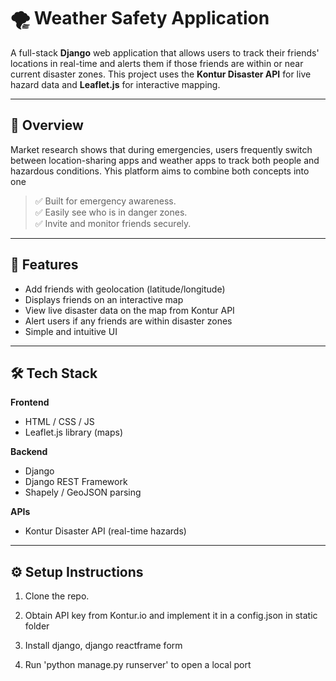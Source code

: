 # 🌪️ Weather Safety Application

A full-stack **Django** web application that allows users to track their friends' locations in real-time and alerts them if those friends are within or near current disaster zones. This project uses the **Kontur Disaster API** for live hazard data and **Leaflet.js** for interactive mapping.

---

## 🧭 Overview

Market research shows that during emergencies, users frequently switch between location-sharing apps and weather apps to track both people and hazardous conditions. Yhis platform aims to combine both concepts into one 

> ✅ Built for emergency awareness.  
> ✅ Easily see who is in danger zones.  
> ✅ Invite and monitor friends securely.

---

## 🚀 Features

- Add friends with geolocation (latitude/longitude)
- Displays friends on an interactive map
- View live disaster data on the map from Kontur API
- Alert users if any friends are within disaster zones
- Simple and intuitive UI

---

## 🛠️ Tech Stack

**Frontend**
- HTML / CSS / JS
- Leaflet.js library (maps)

**Backend**
- Django
- Django REST Framework
- Shapely / GeoJSON parsing

**APIs**
- Kontur Disaster API (real-time hazards)

---

## ⚙️ Setup Instructions

 1. Clone the repo.
    
 2. Obtain API key from Kontur.io and implement it in a config.json in static folder

 3. Install django, django reactframe form

 4. Run 'python manage.py runserver' to open a local port
